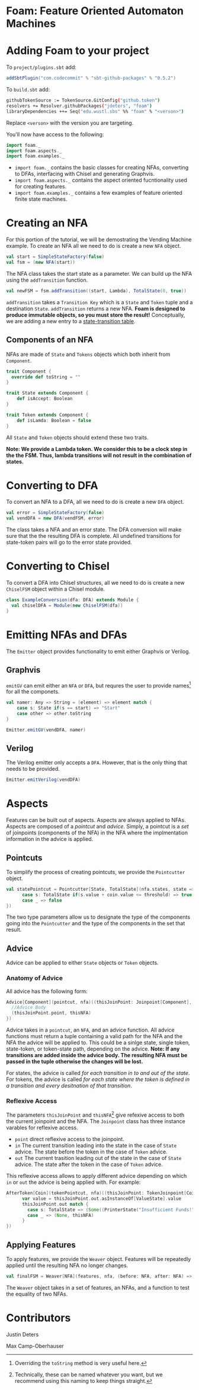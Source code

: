 Foam: Feature Oriented Automaton Machines
=========================================

# Adding Foam to your project

To `project/plugins.sbt` add: 

```scala
addSbtPlugin("com.codecommit" % "sbt-github-packages" % "0.5.2")
```
To `build.sbt` add:

```sh
githubTokenSource := TokenSource.GitConfig("github.token")
resolvers += Resolver.githubPackages("jdeters", "foam")
libraryDependencies ++= Seq("edu.wustl.sbs" %% "foam" % "<verson>")
```
Replace `<verson>` with the version you are targeting.

You'll now have access to the following:
```scala
import foam._
import foam.aspects._
import foam.examples._
```
- `import foam._` contains the basic classes for creating NFAs, converting to DFAs, interfacing with Chisel and generating Graphvis.
- `import foam.aspects._` contains the aspect oriented fucntionality used for creating features.
- `import foam.examples._` contains a few examples of feature oriented finite state machines.

# Creating an NFA
For this portion of the tutorial, we will be demostrating the Vending Machine example. To create an NFA all we need to do is create a new `NFA` object.

```scala
val start = SimpleStateFactory(false)
val fsm = (new NFA(start))
```
The NFA class takes the start state as a parameter. We can build up the NFA using the `addTransition` function.

```scala
val newFSM = fsm.addTransition((start, Lambda), TotalState(0, true))
```

`addTransition` takes a `Transition Key` which is a `State` and `Token` tuple and a destination `State`. `addTransition` returns a new NFA. **Foam is designed to produce immutable objects, so you must store the result!** Conceptually, we are adding a new entry to a [state-transition table](https://en.wikipedia.org/wiki/State-transition_table).

## Components of an NFA
NFAs are made of `State` and `Tokens` objects which both inherit from `Component`.

```scala
trait Component {
  override def toString = ""
}
```

```scala
trait State extends Component {
    def isAccept: Boolean
}
```

```scala
trait Token extends Component {
    def isLamda: Boolean = false
}
```

All `State` and `Token` objects should extend these two traits. 

**Note: We provide a Lambda token. We consider this to be a clock step in the the FSM. Thus, lambda transitions will not result in the combination of states.**

# Converting to DFA
To convert an NFA to a DFA, all we need to do is create a new `DFA` object.

```scala
val error = SimpleStateFactory(false)
val vendDFA = new DFA(vendFSM, error)
```
The class takes a NFA and an error state. The DFA conversion will make sure that the the resulting DFA is complete. All undefined transitions for state-token pairs will go to the error state provided.

# Converting to Chisel
To convert a DFA into Chisel structures, all we need to do is create a new `ChiselFSM` object within a Chisel module.

```scala
class ExampleConversion(dfa: DFA) extends Module {
  val chiselDFA = Module(new ChiselFSM(dfa))
}
```

# Emitting NFAs and DFAs
The `Emitter` object provides functionality to emit either Graphvis or Verilog.

## Graphvis
`emitGV` can emit either an `NFA` or `DFA`, but requres the user to provide names[^1] for all the componets.

[^1]: Overriding the `toString` method is very useful here.

```scala
val namer: Any => String = (element) => element match {
    case s: State if(s == start) => "Start"
    case other => other.toString
}

Emitter.emitGV(vendDFA, namer)
``` 

## Verilog
The Verilog emitter only accepts a `DFA`. However, that is the only thing that needs to be provided.

```scala
Emitter.emitVerilog(vendDFA)
```

# Aspects
Features can be built out of aspects. Aspects are always applied to NFAs. Aspects are composed of a _pointcut_ and _advice_. Simply, a pointcut is a _set_ of joinpoints (components of the NFA) in the NFA where the implmentation information in the advice is applied.

## Pointcuts
To simplify the process of creating pointcuts, we provide the `Pointcutter` object.

```scala
val statePointcut = Pointcutter[State, TotalState](nfa.states, state => state match {
      case s: TotalState if(s.value + coin.value <= threshold) => true
      case _ => false
})
```
The two type parameters allow us to designate the type of the components going into the `Pointcutter` and the type of the components in the set that result.

## Advice
Advice can be applied to either `State` objects or `Token` objects.

### Anatomy of Advice
All advice has the following form:

```scala
Advice[Component](pointcut, nfa)((thisJoinPoint: Joinpoint[Component], thisNFA: NFA) => {
  //Advice Body
  (thisJoinPoint.point, thisNFA)
})
```
Advice takes in a `pointcut`, an `NFA`, and an advice function. All advice functions must return a tuple containing a valid path for the NFA and the NFA the advice will be applied to. This could be a sinlge state, single token, state-token, or token-state path, depending on the advice. **Note: If any transitions are added inside the advice body. The resulting NFA must be passed in the tuple otherwise the changes will be lost.** 

For states, the advice is called _for each transition in to and out of the state_. For tokens, the advice is called _for each state where the token is defined in a transition and every desitnation of that transition_.

### Reflexive Access
The parameters `thisJoinPoint` and `thisNFA`[^2] give refexive access to both the current joinpoint and the NFA. The `Joinpoint` class has three instance varables for reflexive access.

- `point` direct reflexive access to the joinpoint.
- `in` The current transition leading into the state in the case of `State` advice. The state before the token in the case of `Token` advice.
- `out` The current trasition leading out of the state in the case of `State` advice. The state after the token in the case of `Token` advice.

This reflexive access allows to apply different advice depending on which `in` or `out` the advice is being applied with. For example:
```scala
AfterToken[Coin](tokenPointcut, nfa)((thisJoinPoint: TokenJoinpoint[Coin], thisNFA: NFA) => {
      var value = thisJoinPoint.out.asInstanceOf[ValueState].value
      thisJoinPoint.out match {
        case s: TotalState => (Some((PrinterState("Insufficient Funds!", s.value, false), Lambda)), thisNFA)
        case _ => (None, thisNFA)
      }
})
```

[^2]: Technically, these can be named whatever you want, but we recommend using this naming to keep things straight.

## Applying Features
To apply features, we provide the `Weaver` object. Features will be repeatedly applied until the resulting NFA no longer changes.

```scala
val finalFSM = Weaver[NFA](features, nfa, (before: NFA, after: NFA) => before.isEqual(after))
```
The `Weaver` object takes in a set of features, an NFAs, and a function to test the equality of two NFAs.

# Contributors
Justin Deters

Max Camp-Oberhauser
